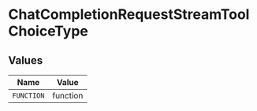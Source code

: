 # ChatCompletionRequestStreamToolChoiceType


## Values

| Name       | Value      |
| ---------- | ---------- |
| `FUNCTION` | function   |